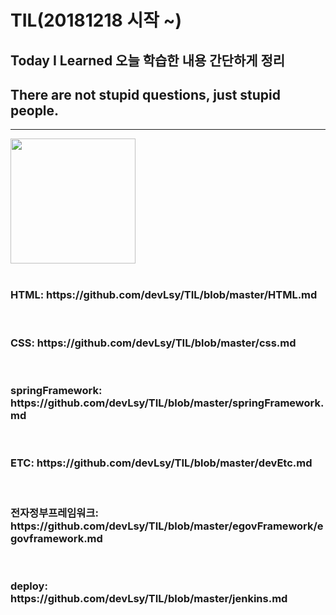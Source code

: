 # TIL(20181218 시작 ~)
## Today I Learned 오늘 학습한 내용 간단하게 정리
## There are not stupid questions, just stupid people.
---------------------------------------------------------
<div>
<img src="https://user-images.githubusercontent.com/44331989/50150424-4b9de380-0301-11e9-9e79-41e6595fe8ba.png" width="200">  
</div> <br>

<h3>HTML: https://github.com/devLsy/TIL/blob/master/HTML.md </h3> <br>
<h3>CSS: https://github.com/devLsy/TIL/blob/master/css.md </h3> <br>
<h3>springFramework: https://github.com/devLsy/TIL/blob/master/springFramework.md </h3> <br>
<h3>ETC: https://github.com/devLsy/TIL/blob/master/devEtc.md </h3> <br>
<h3>전자정부프레임워크: https://github.com/devLsy/TIL/blob/master/egovFramework/egovframework.md </h3> <br>
<h3>deploy: https://github.com/devLsy/TIL/blob/master/jenkins.md </h3> <br>






